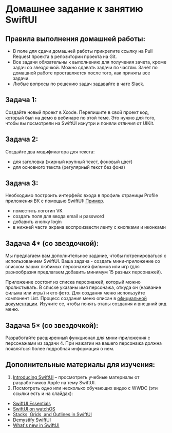 # Домашнее задание к занятию SwiftUI

## Правила выполнения домашней работы:

* В поле для сдачи домашней работы прикрепите ссылку на Pull Request проекта в репозитории проекта на Git.
* Все задачи обязательны к выполнению для получения зачета, кроме задач со звездочкой. Можно сдавать задачи по частям. 
Зачёт по домашней работе проставляется после того, как приняты все задачи.
* Любые вопросы по решению задач задавайте в чате Slack.

## Задача 1:
Создайте новый проект в Xcode. Перепишите в свой проект код, который был на демо в вебинаре по этой теме. Это нужно для того, чтобы вы посмотрели на SwiftUI изнутри и поняли отличия от UIKit.

## Задача 2:
Создайте два модификатора для текста:
* для заголовка (жирный крупный текст, фоновый цвет)
* для основного текста (регулярный текст без фона) 

## Задача 3:
Необходимо построить интерфейс входа в профиль страницы Profile приложения ВК с помощью SwiftUI:
[Пример](https://github.com/netology-code/iosadv-homeworks/blob/main/Simulator%20Screen%20Shot%20-%20iPhone%2012%20-%202021-07-05%20at%2009.46.19.png).
* поместить логотип VK 
* создать поля для ввода email и password
* добавить кнопку login
* в нижней части экрана воспроизвести ленту с кнопками и иконками

## Задача 4* (со звездочкой):
Мы предлагаем вам дополнительное задание, чтобы потренироваться с использованием SwiftUI. Ваша задача - создать мини-приложение со списком ваших любимых персонажей фильмов или игр (для разнообразия предлагаем добавить минимум 15 разных персонажей). 

Приложение состоит из списка персонажей, который можно пролистывать. В списке указаны имя персонажа, откуда он (название фильма или игры) и его фото. Для создания меню используйте компонент List. Процесс создания меню описан в [официальной документации](https://developer.apple.com/tutorials/swiftui/building-lists-and-navigation). Изучите ее, чтобы понять этапы создания и внешний вид меню.

## Задача 5* (со звездочкой):
Разработайте расширенный функционал для мини-приложения с персонажами из задачи 4. При нажатии на вашего персонажа должна появляться более подробная информация о нем.

## Дополнительные материалы для изучения:
1. [Introducing SwiftUI](https://developer.apple.com/tutorials/swiftui) – просмотреть учебные материалы от разработчиков Apple на тему SwiftUI.
1. Посмотреть одно или несколько обучающих видео с WWDC (эти ссылки есть и на слайдах):
* [SwiftUI Essentials](https://developer.apple.com/videos/play/wwdc2019/216)
* [SwiftUI on watchOS](https://developer.apple.com/videos/play/wwdc2019/219)
* [Stacks, Grids, and Outlines in SwiftUI](https://developer.apple.com/videos/play/wwdc2020/10031)
* [Demystify SwiftUI](https://developer.apple.com/videos/play/wwdc2021/10022/)
* [What's new in SwiftUI](https://developer.apple.com/videos/play/wwdc2021/10018/)

